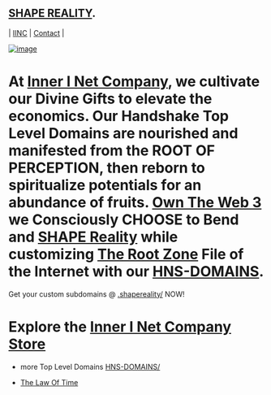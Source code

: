 ## [SHAPE REALITY](http://innerinetcompany.shapereality/).

| [IINC](https://dlink.iinc.hns.to/) | [Contact](https://innerinetcompany.webflow.icontacto/) |

[![image](https://user-images.githubusercontent.com/37987346/101999396-a37e4380-3caa-11eb-8cc6-e61fb53c7855.png)](http://shapereality.innerinetcompany.hns.to/)

# At [Inner I Net Company](http://dlink.innerinetcompany.hns.to/), we cultivate our Divine Gifts to elevate the economics. Our Handshake Top Level Domains are nourished and manifested from the ROOT OF PERCEPTION, then reborn to spiritualize potentials for an abundance of fruits. [Own The Web 3](http://official.owntheweb3.hns.to/) we Consciously CHOOSE to Bend and [SHAPE Reality](http://innerinetcompany.shapereality.hns.to/) while customizing [The Root Zone](http://therootzone.hns.to/) File of the Internet with our [HNS-DOMAINS](http://home.hns-domains.hns.to/).

Get your custom subdomains @ [.shapereality/](https://shapereality.hns.to/) NOW! 

# Explore the [Inner I Net Company Store](https://innerinetcompany.mybigcommerce.com/)

- more Top Level Domains [HNS-DOMAINS/](http://home.hns-domains.hns.to/)

- [The Law Of Time](https://lawoftime.org/)

